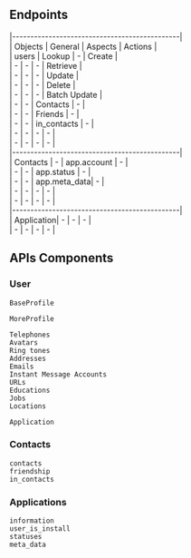 ## Endpoints

|----------------------------------------------|  
|   Objects   |   General    |   Aspects    |   Actions    |   
|   users     |   Lookup	 |     -         |   Create     |  
|	 	-	  |       -       |     -        |   Retrieve   |  
|	-		  |       -       |     -        |   Update     |  
|	-		  |       -       |     -         |   Delete  |  
|	-		  |       -       |     -         |   Batch Update  |  
|	-		  |       -       |     Contacts         |   -  |  
|	-		  |       -       |     Friends        |  -   |  
|	-		  |       -       |     in_contacts         |   -  |  
|	-		  |      -        |     -         |    -    |  
|	-		  |     -         |      -        |    -    |    
|----------------------------------------------|  
|   Contacts  |      -        | app.account  |       -       |  
|      -       |      -        | app.status  |      -        |  
|      -       |      -        | app.meta_data|      -        |  
|      -       |      -        |    -         |      -        |  
|      -      |      -        |     -         |      -        |  
|----------------------------------------------|  
|  Application|      -        |      -        |        -      |  
|      -       |      -        |      -        |      -        |  




## APIs Components

### User  

    BaseProfile  

    MoreProfile   

    Telephones  
    Avatars  
    Ring tones  
    Addresses  
    Emails  
    Instant Message Accounts  
    URLs  
    Educations  
    Jobs  
    Locations  

    Application




### Contacts  
	contacts  
    friendship  
	in_contacts  


### Applications  

    information
    user_is_install
    statuses
	meta_data  



